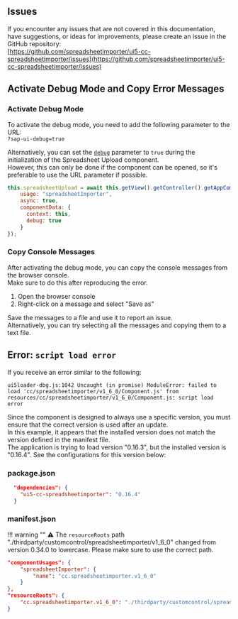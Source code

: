 ## Issues

If you encounter any issues that are not covered in this documentation, have suggestions, or ideas for improvements, please create an issue in the GitHub repository:  
[https://github.com/spreadsheetimporter/ui5-cc-spreadsheetimporter/issues](https://github.com/spreadsheetimporter/ui5-cc-spreadsheetimporter/issues)

## Activate Debug Mode and Copy Error Messages

### Activate Debug Mode

To activate the debug mode, you need to add the following parameter to the URL:  
`?sap-ui-debug=true`

Alternatively, you can set the [`debug`](Configuration.md#debug) parameter to `true` during the initialization of the Spreadsheet Upload component.  
However, this can only be done if the component can be opened, so it's preferable to use the URL parameter if possible.

```js
this.spreadsheetUpload = await this.getView().getController().getAppComponent().createComponent({
    usage: "spreadsheetImporter",
    async: true,
    componentData: {
      context: this,
      debug: true
    }
});
```

### Copy Console Messages

After activating the debug mode, you can copy the console messages from the browser console.  
Make sure to do this after reproducing the error.

1. Open the browser console
2. Right-click on a message and select "Save as"

Save the messages to a file and use it to report an issue.  
Alternatively, you can try selecting all the messages and copying them to a text file.

## Error: `script load error`

If you receive an error similar to the following:

```
ui5loader-dbg.js:1042 Uncaught (in promise) ModuleError: failed to load 'cc/spreadsheetimporter/v1_6_0/Component.js' from resources/cc/spreadsheetimporter/v1_6_0/Component.js: script load error
```

Since the component is designed to always use a specific version, you must ensure that the correct version is used after an update.  
In this example, it appears that the installed version does not match the version defined in the manifest file.  
The application is trying to load version "0.16.3", but the installed version is "0.16.4".
See the configurations for this version below:

### package.json

```json
  "dependencies": {
    "ui5-cc-spreadsheetimporter": "0.16.4"
  }
```

### manifest.json

!!! warning ""
    ⚠️ The `resourceRoots` path "./thirdparty/customcontrol/spreadsheetimporter/v1_6_0" changed from version 0.34.0 to lowercase. Please make sure to use the correct path.


```json
"componentUsages": {
    "spreadsheetImporter": {
        "name": "cc.spreadsheetimporter.v1_6_0"
    }
},
"resourceRoots": {
    "cc.spreadsheetimporter.v1_6_0": "./thirdparty/customcontrol/spreadsheetimporter/v1_6_0"
}
```